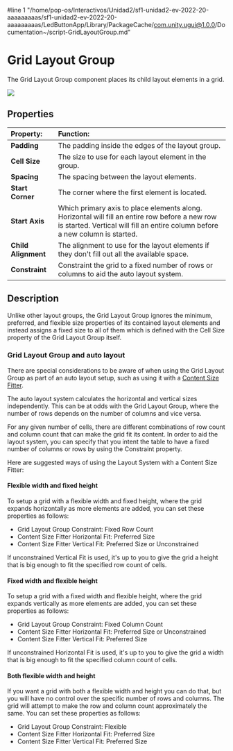 #line 1 "/home/pop-os/Interactivos/Unidad2/sf1-unidad2-ev-2022-20-aaaaaaaaas/sf1-unidad2-ev-2022-20-aaaaaaaaas/LedButtonApp/Library/PackageCache/com.unity.ugui@1.0.0/Documentation~/script-GridLayoutGroup.md"
# Grid Layout Group

The Grid Layout Group component places its child layout elements in a grid.

![](images/UI_GridLayoutGroupInspector.png)

## Properties

|**Property:** |**Function:** |
|:---|:---|
|**Padding** |The padding inside the edges of the layout group. |
|**Cell Size** |The size to use for each layout element in the group. |
|**Spacing** |The spacing between the layout elements. |
|**Start Corner** |The corner where the first element is located. |
|**Start Axis** |Which primary axis to place elements along. Horizontal will fill an entire row before a new row is started. Vertical will fill an entire column before a new column is started. |
|**Child Alignment** |The alignment to use for the layout elements if they don't fill out all the available space. |
|**Constraint** |Constraint the grid to a fixed number of rows or columns to aid the auto layout system. |


## Description

Unlike other layout groups, the Grid Layout Group ignores the minimum, preferred, and flexible size properties of its contained layout elements and instead assigns a fixed size to all of them which is defined with the Cell Size property of the Grid Layout Group itself.


### Grid Layout Group and auto layout

There are special considerations to be aware of when using the Grid Layout Group as part of an auto layout setup, such as using it with a [Content Size Fitter](script-ContentSizeFitter.md).

The auto layout system calculates the horizontal and vertical sizes independently. This can be at odds with the Grid Layout Group, where the number of rows depends on the number of columns and vice versa.

For any given number of cells, there are different combinations of row count and column count that can make the grid fit its content. In order to aid the layout system, you can specify that you intent the table to have a fixed number of columns or rows by using the Constraint property.

Here are suggested ways of using the Layout System with a Content Size Fitter:


#### Flexible width and fixed height

To setup a grid with a flexible width and fixed height, where the grid expands horizontally as more elements are added, you can set these properties as follows:

* Grid Layout Group Constraint: Fixed Row Count
* Content Size Fitter Horizontal Fit: Preferred Size
* Content Size Fitter Vertical Fit: Preferred Size or Unconstrained

If unconstrained Vertical Fit is used, it's up to you to give the grid a height that is big enough to fit the specified row count of cells.


#### Fixed width and flexible height

To setup a grid with a fixed width and flexible height, where the grid expands vertically as more elements are added, you can set these properties as follows:

* Grid Layout Group Constraint: Fixed Column Count
* Content Size Fitter Horizontal Fit: Preferred Size or Unconstrained
* Content Size Fitter Vertical Fit: Preferred Size

If unconstrained Horizontal Fit is used, it's up to you to give the grid a width that is big enough to fit the specified column count of cells.


#### Both flexible width and height

If you want a grid with both a flexible width and height you can do that, but you will have no control over the specific number of rows and columns. The grid will attempt to make the row and column count approximately the same. You can set these properties as follows:

* Grid Layout Group Constraint: Flexible
* Content Size Fitter Horizontal Fit: Preferred Size
* Content Size Fitter Vertical Fit: Preferred Size
